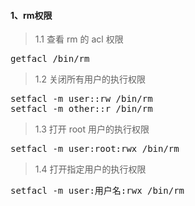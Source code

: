 #### 1、rm权限
>1.1 查看 rm 的 acl 权限
<pre>
getfacl /bin/rm
</pre>
>1.2 关闭所有用户的执行权限
<pre>
setfacl -m user::rw /bin/rm
setfacl -m other::r /bin/rm
</pre>
>1.3 打开 root 用户的执行权限
<pre>
setfacl -m user:root:rwx /bin/rm
</pre>
>1.4 打开指定用户的执行权限
<pre>
setfacl -m user:用户名:rwx /bin/rm
</pre>